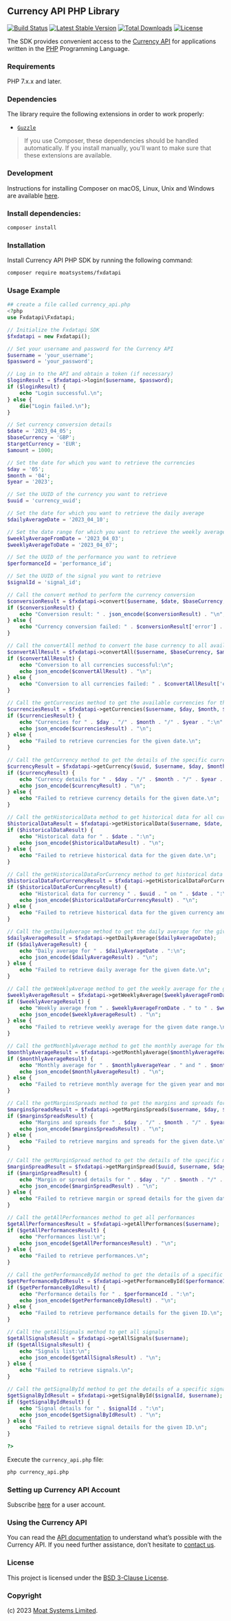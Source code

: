 ## Currency API PHP Library

[![Build Status](https://github.com/moatsystems/fxdatapi-php/actions/workflows/ci.yml/badge.svg?branch=main)](https://github.com/moatsystems/fxdatapi-php/actions?query=branch%3Amain)
[![Latest Stable Version](http://poser.pugx.org/moatsystems/fxdatapi/v)](https://packagist.org/packages/moatsystems/fxdatapi)
[![Total Downloads](https://poser.pugx.org/moatsystems/fxdatapi/downloads.svg)](https://packagist.org/packages/moatsystems/fxdatapi)
[![License](https://poser.pugx.org/moatsystems/fxdatapi/license.svg)](https://packagist.org/packages/moatsystems/fxdatapi)

The SDK provides convenient access to the [Currency API](https://moatsystems.com/currency-api/) for applications written in the [PHP](https://www.php.net/) Programming Language.

### Requirements

PHP 7.x.x and later.

### Dependencies

The library require the following extensions in order to work properly:

-   [`Guzzle`](https://docs.guzzlephp.org/en/stable/)

> If you use Composer, these dependencies should be handled automatically. If you install manually, you'll want to make sure that these extensions are available.

### Development

Instructions for installing Composer on macOS, Linux, Unix and Windows are available [here](https://getcomposer.org/doc/00-intro.md#installation-windows).

### Install dependencies:

```bash
composer install
```

### Installation

Install Currency API PHP SDK by running the following command:

```sh
composer require moatsystems/fxdatapi
```

### Usage Example

```php
## create a file called currency_api.php
<?php
use Fxdatapi\Fxdatapi;

// Initialize the Fxdatapi SDK
$fxdatapi = new Fxdatapi();

// Set your username and password for the Currency API
$username = 'your_username';
$password = 'your_password';

// Log in to the API and obtain a token (if necessary)
$loginResult = $fxdatapi->login($username, $password);
if ($loginResult) {
    echo "Login successful.\n";
} else {
    die("Login failed.\n");
}

// Set currency conversion details
$date = '2023_04_05';
$baseCurrency = 'GBP';
$targetCurrency = 'EUR';
$amount = 1000;

// Set the date for which you want to retrieve the currencies
$day = '05';
$month = '04';
$year = '2023';

// Set the UUID of the currency you want to retrieve
$uuid = 'currency_uuid';

// Set the date for which you want to retrieve the daily average
$dailyAverageDate = '2023_04_10';

// Set the date range for which you want to retrieve the weekly average
$weeklyAverageFromDate = '2023_04_03';
$weeklyAverageToDate = '2023_04_07';

// Set the UUID of the performance you want to retrieve
$performanceId = 'performance_id';

// Set the UUID of the signal you want to retrieve
$signalId = 'signal_id';

// Call the convert method to perform the currency conversion
$conversionResult = $fxdatapi->convert($username, $date, $baseCurrency, $targetCurrency, $amount);
if ($conversionResult) {
    echo "Conversion result: " . json_encode($conversionResult) . "\n";
} else {
    echo "Currency conversion failed: " . $conversionResult['error'] . "\n";
}

// Call the convertAll method to convert the base currency to all available target currencies
$convertAllResult = $fxdatapi->convertAll($username, $baseCurrency, $amount, $date);
if ($convertAllResult) {
    echo "Conversion to all currencies successful:\n";
    echo json_encode($convertAllResult) . "\n";
} else {
    echo "Conversion to all currencies failed: " . $convertAllResult['error'] . "\n";
}

// Call the getCurrencies method to get the available currencies for the given date
$currenciesResult = $fxdatapi->getCurrencies($username, $day, $month, $year);
if ($currenciesResult) {
    echo "Currencies for " . $day . "/" . $month . "/" . $year . ":\n";
    echo json_encode($currenciesResult) . "\n";
} else {
    echo "Failed to retrieve currencies for the given date.\n";
}

// Call the getCurrency method to get the details of the specific currency for the given date
$currencyResult = $fxdatapi->getCurrency($uuid, $username, $day, $month, $year);
if ($currencyResult) {
    echo "Currency details for " . $day . "/" . $month . "/" . $year . ":\n";
    echo json_encode($currencyResult) . "\n";
} else {
    echo "Failed to retrieve currency details for the given date.\n";
}

// Call the getHistoricalData method to get historical data for all currencies for the given date
$historicalDataResult = $fxdatapi->getHistoricalData($username, $date, $day, $month, $year);
if ($historicalDataResult) {
    echo "Historical data for " . $date . ":\n";
    echo json_encode($historicalDataResult) . "\n";
} else {
    echo "Failed to retrieve historical data for the given date.\n";
}

// Call the getHistoricalDataForCurrency method to get historical data for a specific currency
$historicalDataForCurrencyResult = $fxdatapi->getHistoricalDataForCurrency($uuid, $username, $day, $month, $year, $date);
if ($historicalDataForCurrencyResult) {
    echo "Historical data for currency " . $uuid . " on " . $date . ":\n";
    echo json_encode($historicalDataForCurrencyResult) . "\n";
} else {
    echo "Failed to retrieve historical data for the given currency and date.\n";
}

// Call the getDailyAverage method to get the daily average for the given date
$dailyAverageResult = $fxdatapi->getDailyAverage($dailyAverageDate);
if ($dailyAverageResult) {
    echo "Daily average for " . $dailyAverageDate . ":\n";
    echo json_encode($dailyAverageResult) . "\n";
} else {
    echo "Failed to retrieve daily average for the given date.\n";
}

// Call the getWeeklyAverage method to get the weekly average for the given date range
$weeklyAverageResult = $fxdatapi->getWeeklyAverage($weeklyAverageFromDate, $weeklyAverageToDate);
if ($weeklyAverageResult) {
    echo "Weekly average from " . $weeklyAverageFromDate . " to " . $weeklyAverageToDate . ":\n";
    echo json_encode($weeklyAverageResult) . "\n";
} else {
    echo "Failed to retrieve weekly average for the given date range.\n";
}

// Call the getMonthlyAverage method to get the monthly average for the given year and month
$monthlyAverageResult = $fxdatapi->getMonthlyAverage($monthlyAverageYear, $monthlyAverageMonth);
if ($monthlyAverageResult) {
    echo "Monthly average for " . $monthlyAverageYear . " and " . $monthlyAverageMonth . ":\n";
    echo json_encode($monthlyAverageResult) . "\n";
} else {
    echo "Failed to retrieve monthly average for the given year and month.\n";
}

// Call the getMarginsSpreads method to get the margins and spreads for the given date
$marginsSpreadsResult = $fxdatapi->getMarginsSpreads($username, $day, $month, $year);
if ($marginsSpreadsResult) {
    echo "Margins and spreads for " . $day . "/" . $month . "/" . $year . ":\n";
    echo json_encode($marginsSpreadsResult) . "\n";
} else {
    echo "Failed to retrieve margins and spreads for the given date.\n";
}

// Call the getMarginSpread method to get the details of the specific margin or spread for the given date
$marginSpreadResult = $fxdatapi->getMarginSpread($uuid, $username, $day, $month, $year);
if ($marginSpreadResult) {
    echo "Margin or spread details for " . $day . "/" . $month . "/" . $year . ":\n";
    echo json_encode($marginSpreadResult) . "\n";
} else {
    echo "Failed to retrieve margin or spread details for the given date.\n";
}

// Call the getAllPerformances method to get all performances
$getAllPerformancesResult = $fxdatapi->getAllPerformances($username);
if ($getAllPerformancesResult) {
    echo "Performances list:\n";
    echo json_encode($getAllPerformancesResult) . "\n";
} else {
    echo "Failed to retrieve performances.\n";
}

// Call the getPerformanceById method to get the details of a specific performance
$getPerformanceByIdResult = $fxdatapi->getPerformanceById($performanceId, $username);
if ($getPerformanceByIdResult) {
    echo "Performance details for " . $performanceId . ":\n";
    echo json_encode($getPerformanceByIdResult) . "\n";
} else {
    echo "Failed to retrieve performance details for the given ID.\n";
}

// Call the getAllSignals method to get all signals
$getAllSignalsResult = $fxdatapi->getAllSignals($username);
if ($getAllSignalsResult) {
    echo "Signals list:\n";
    echo json_encode($getAllSignalsResult) . "\n";
} else {
    echo "Failed to retrieve signals.\n";
}

// Call the getSignalById method to get the details of a specific signal
$getSignalByIdResult = $fxdatapi->getSignalById($signalId, $username);
if ($getSignalByIdResult) {
    echo "Signal details for " . $signalId . ":\n";
    echo json_encode($getSignalByIdResult) . "\n";
} else {
    echo "Failed to retrieve signal details for the given ID.\n";
}

?>
```

Execute the `currency_api.php` file:

```sh
php currency_api.php
```

### Setting up Currency API Account

Subscribe [here](https://moatsystems.com/currency-api/) for a user account.

### Using the Currency API

You can read the [API documentation](https://docs.fxdatapi.com/) to understand what’s possible with the Currency API. If you need further assistance, don’t hesitate to [contact us](https://moatsystems.com/contact/).

### License

This project is licensed under the [BSD 3-Clause License](./LICENSE).

### Copyright

(c) 2023 [Moat Systems Limited](https://moatsystems.com).
